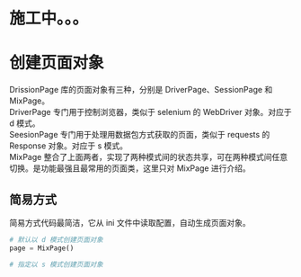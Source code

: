 # 施工中。。。

# 创建页面对象

DrissionPage 库的页面对象有三种，分别是 DriverPage、SessionPage 和 MixPage。  
DriverPage 专门用于控制浏览器，类似于 selenium 的 WebDriver 对象。对应于 d 模式。  
SeesionPage 专门用于处理用数据包方式获取的页面，类似于 requests 的 Response 对象。对应于 s 模式。  
MixPage 整合了上面两者，实现了两种模式间的状态共享，可在两种模式间任意切换。是功能最强且最常用的页面类，这里只对 MixPage 进行介绍。

## 简易方式

简易方式代码最简洁，它从 ini 文件中读取配置，自动生成页面对象。

```python
# 默认以 d 模式创建页面对象
page = MixPage()

# 指定以 s 模式创建页面对象

```

